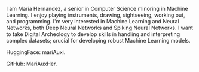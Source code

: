 I am Maria Hernandez, a senior in Computer Science minoring in Machine Learning. I enjoy playing instruments, drawing, sightseeing, working out, and programming. I'm very interested in Machine Learning and Neural Networks, both Deep Neural Networks and Spiking Neural Networks. I want to take Digital Archeology to develop skills in handling and interpreting complex datasets; crucial for developing robust Machine Learning models.

HuggingFace: mariAuxi.  

GitHub: MariAuxHer.
